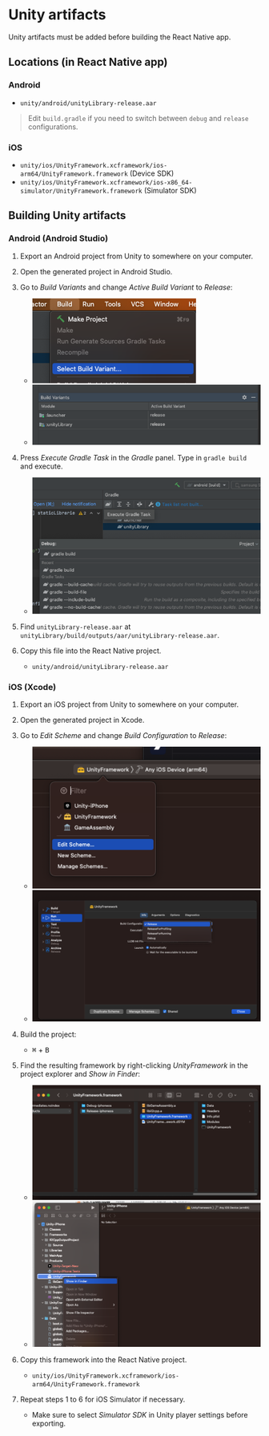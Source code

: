 # Unity artifacts

Unity artifacts must be added before building the React Native app.

## Locations (in React Native app)

### Android

* `unity/android/unityLibrary-release.aar`

> Edit `build.gradle` if you need to switch between `debug` and `release` configurations.

### iOS

* `unity/ios/UnityFramework.xcframework/ios-arm64/UnityFramework.framework` (Device SDK)
* `unity/ios/UnityFramework.xcframework/ios-x86_64-simulator/UnityFramework.framework` (Simulator SDK)

## Building Unity artifacts

### Android (Android Studio)

1. Export an Android project from Unity to somewhere on your computer.

2. Open the generated project in Android Studio.

3. Go to *Build Variants* and change *Active Build Variant* to *Release*:
   * ![Select Build Variant](img/android-studio1.png)
   * ![Active Build Variant](img/android-studio2.png)

4. Press *Execute Gradle Task* in the *Gradle* panel. Type in `gradle build` and execute.
   * ![Execute Gradle Task](img/android-studio3.png)

5. Find `unityLibrary-release.aar` at `unityLibrary/build/outputs/aar/unityLibrary-release.aar`.

6. Copy this file into the React Native project.
   * `unity/android/unityLibrary-release.aar`

### iOS (Xcode)

1. Export an iOS project from Unity to somewhere on your computer.

2. Open the generated project in Xcode.

3. Go to *Edit Scheme* and change *Build Configuration* to *Release*:
   * ![Edit Scheme](img/xcode1.png)
   * ![Release configuration](img/xcode2.png)

4. Build the project:
   * <kbd>⌘</kbd> + <kbd>B</kbd>

5. Find the resulting framework by right-clicking *UnityFramework* in the project explorer and *Show in Finder*:
   * ![Show in Finder](img/xcode3.png)
   * ![UnityFramework](img/xcode4.png)

6. Copy this framework into the React Native project.
   * `unity/ios/UnityFramework.xcframework/ios-arm64/UnityFramework.framework`

7. Repeat steps 1 to 6 for iOS Simulator if necessary.
   * Make sure to select *Simulator SDK* in Unity player settings before exporting.

